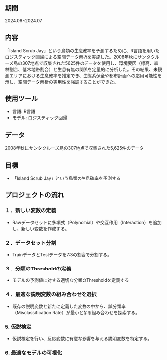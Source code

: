 ## 期間
2024.06~2024.07

## 内容
「Island Scrub Jay」という鳥類の生息確率を予測するために、R言語を用いたロジスティック回帰による空間データ解析を実施した。2008年秋にサンタクルーズ島の307地点で収集された5625件のデータを使用し、環境要因（標高、森林割合、低木地帯割合）と生息有無の関係を定量的に分析した。その結果、未観測エリアにおける生息確率を推定でき、生態系保全や都市計画への応用可能性を示し、空間データ解析の実用性を強調することができた。

## 使用ツール
- 言語: R言語
- モデル: ロジスティック回帰

## データ
2008年秋にサンタクルーズ島の307地点で収集された5,625件のデータ

## 目標
- 「Island Scrub Jay」という鳥類の生息確率を予測する

## プロジェクトの流れ
### １．新しい変数の定義
   - Rawデータセットに多項式（Polynomial）や交互作用（Interaction）を追加し、新しい変数を作成する。
### ２．データセット分割
   - TrainデータとTestデータを7:3の割合で分割する。
### ３．分類のThresholdの定義
   - モデルの予測値に対する適切な分類のThresholdを定義する
### ４．最適な説明変数の組み合わせを選択
   - 既存の説明変数と新たに定義した変数の中から、誤分類率（Misclassification Rate）が最小となる組み合わせを探索する。
### 5. 仮説検定
   - 仮説検定を行い、反応変数に有意な影響を与える説明変数を特定する。
### 6. 最適なモデルの可視化

